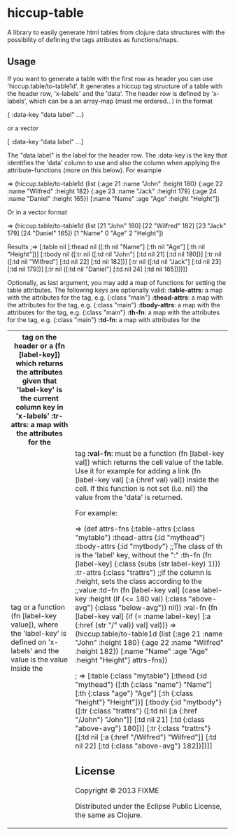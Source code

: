 # hiccup-table

A library to easily generate html tables from clojure data structures with the possibility of defining the tags atributes as functions/maps.

## Usage

If you want to generate a table with the first row as header you can use 'hiccup.table/to-table1d'. It generates a hiccup tag structure of a table with the header row, 'x-labels' and the 'data'.
The header row is defined by 'x-labels', which can be a an array-map (must me ordered...) in the format
 
   { :data-key "data label" ...}

or a vector

   [ :data-key "data label" ...] 

The "data label" is the label for the header row. The :data-key is the key that identifies the 'data' column to use and also the column when applying the attribute-functions (more on this below). For example   

  => (hiccup.table/to-table1d (list {:age 21 :name "John" :height 180}
                                    {:age 22 :name "Wilfred" :height 182}
                                    {:age 23 :name "Jack" :height 179}
                                    {:age 24 :name "Daniel" :height 165})
                              [:name "Name" :age "Age" :height "Height"]) 

Or in a vector format

  => (hiccup.table/to-table1d (list [21 "John" 180]
                                    [22 "Wilfred" 182]
                                    [23 "Jack" 179]
                                    [24 "Daniel" 165])
                              [1 "Name" 0 "Age" 2 "Height"])
                              
Results
  ;=> [:table nil
        [:thead nil
         ([:th nil "Name"] [:th nil "Age"] [:th nil "Height"])]
        [:tbody nil
         ([:tr nil ([:td nil "John"] [:td nil 21] [:td nil 180])]
          [:tr nil ([:td nil "Wilfred"] [:td nil 22] [:td nil 182])]
          [:tr nil ([:td nil "Jack"] [:td nil 23] [:td nil 179])]
          [:tr nil ([:td nil "Daniel"] [:td nil 24] [:td nil 165])])]]

Optionally, as last argument, you may add a map of functions for setting the table attributes. The following keys are optionally valid:
   **:table-attrs**: a map with the attributes for the <table> tag, e.g. {:class "main"}
   **:thead-attrs**: a map with the attributes for the <thead> tag, e.g. {:class "main"}
   **:tbody-attrs**: a map with the attributes for the <tbody> tag, e.g. {:class "main"}
   **:th-fn**: a map with the attributes for the <th> tag on the header or a (fn [label-key]) which returns the attributes given that 'label-key' is the current column key in 'x-labels'
   **:tr-attrs**: a map with the attributes for the <tr> tag, e.g. {:class "main"}
   **:td-fn**: a map with attributes for the <td> tag or a function (fn [label-key value]), where the 'label-key' is defined on 'x-labels' and the value is the value inside the <td> tag
   **:val-fn**: must be a function (fn [label-key val]) which returns the cell value of the table. Use it for example for adding a link (fn [label-key val] [:a {:href val} val]) inside the cell. If this function is not set (i.e. nil) the value from the 'data' is returned.

For example:

  => (def attrs-fns {:table-attrs {:class "mytable"}
                     :thead-attrs {:id "mythead"}
                     :tbody-attrs {:id "mytbody"}
                     ;;The class of th is the 'label' key, without the ":"
                     :th-fn (fn [label-key] {:class (subs (str label-key) 1)})
                     :tr-attrs {:class "trattrs"}
                     ;;if the column is :height, sets the class according to the
                     ;;value
                     :td-fn (fn [label-key val]
                              (case label-key
                                :height (if (<= 180 val)
                                          {:class "above-avg"}
                                          {:class "below-avg"}) nil))
                     :val-fn (fn [label-key val]
                               (if (= :name label-key)
                                 [:a {:href (str "/" val)} val]
                                 val))}
  => (hiccup.table/to-table1d (list {:age 21 :name "John" :height 180}
                                    {:age 22 :name "Wilfred" :height 182})
                              [:name "Name" :age "Age" :height "Height"] attrs-fns))
                              
; => [:table {:class "mytable"}
      [:thead {:id "mythead"}
       ([:th {:class "name"} "Name"] [:th {:class "age"} "Age"] [:th {:class "height"} "Height"])]
      [:tbody {:id "mytbody"}
       ([:tr {:class "trattrs"} ([:td nil [:a {:href "/John"} "John"]] [:td nil 21] [:td {:class "above-avg"} 180])]
        [:tr {:class "trattrs"} ([:td nil [:a {:href "/Wilfred"} "Wilfred"]] [:td nil 22] [:td {:class "above-avg"} 182])])]]

## License

Copyright © 2013 FIXME

Distributed under the Eclipse Public License, the same as Clojure.
